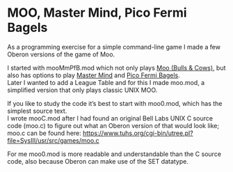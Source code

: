 # MOO, Master Mind, Pico Fermi Bagels

As a programming exercise for a simple command-line game I made a few Oberon versions of the game of Moo.

I started with mooMmPfB.mod which not only plays [Moo (Bulls & Cows)](https://en.wikipedia.org/wiki/Bulls_and_Cows), but also has options to play [Master Mind](https://en.wikipedia.org/wiki/Mastermind_(board_game)) and [Pico Fermi Bagels](https://everything2.com/title/Pico+Fermi+Bagels).</br>
Later I wanted to add a League Table and for this I made moo.mod, a simplified version that only plays classic UNIX MOO.

If you like to study the code it’s best to start with moo0.mod, which has the simplest source text.</br>
I wrote mooC.mod after I had found an original Bell Labs UNIX C&nbsp;source code (moo.c) to figure out what an Oberon version of that would look like; moo.c can be found here: https://www.tuhs.org/cgi-bin/utree.pl?file=SysIII/usr/src/games/moo.c

For me moo0.mod is more readable and understandable than the C&nbsp;source code, also because Oberon can make use of the SET datatype.
